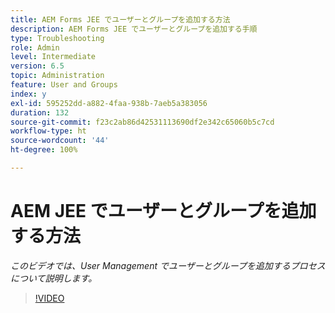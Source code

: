 ```yaml
---
title: AEM Forms JEE でユーザーとグループを追加する方法
description: AEM Forms JEE でユーザーとグループを追加する手順
type: Troubleshooting
role: Admin
level: Intermediate
version: 6.5
topic: Administration
feature: User and Groups
index: y
exl-id: 595252dd-a882-4faa-938b-7aeb5a383056
duration: 132
source-git-commit: f23c2ab86d42531113690df2e342c65060b5c7cd
workflow-type: ht
source-wordcount: '44'
ht-degree: 100%

---
```


# AEM JEE でユーザーとグループを追加する方法

*このビデオでは、User Management でユーザーとグループを追加するプロセスについて説明します。*

>[!VIDEO](https://video.tv.adobe.com/v/335485?quality=12&learn=on)
